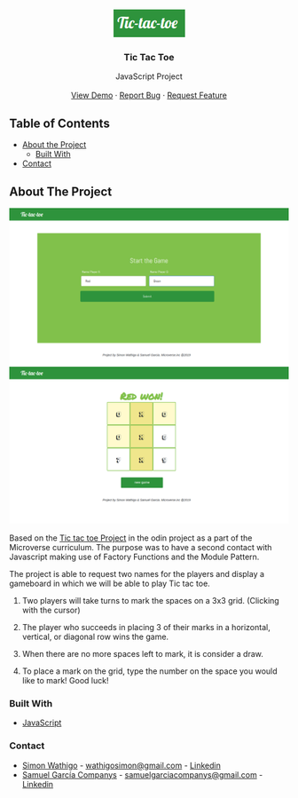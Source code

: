 <br />
<p align="center">
  <a href="https://rawcdn.githack.com/wathigo/Tic-tac-toe-js/655a9d9eb9f1df552646d31cc8ac709bcdcb9a86/index.html">
    <img src="images/logo.png" alt="Logo">
  </a>

  <h3 align="center">Tic Tac Toe</h3>

  <p align="center">
    JavaScript Project
    <br />
    <br />
    <a href="https://raw.githack.com/wathigo/Tic-tac-toe-js/master/index.html">View Demo</a>
    ·
    <a href="https://github.com/wathigo/Tic-tac-toe-js/issues">Report Bug</a>
    ·
    <a href="https://github.com/wathigo/Tic-tac-toe-js/issues">Request Feature</a>
  </p>
</p>


<!-- TABLE OF CONTENTS -->
## Table of Contents

* [About the Project](#about-the-project)
  * [Built With](#built-with)
* [Contact](#Contact)




<!-- ABOUT THE PROJECT -->
## About The Project

  <a href="#">
    <img src="images/example1.png" alt="Logo">
  </a>
  
  <a href="#">
    <img src="images/example2.png" alt="Logo">
  </a>

Based on the [ Tic tac toe Project](https://www.theodinproject.com/courses/javascript/lessons/tic-tac-toe-javascript) in the odin project as a part of the Microverse curriculum. The purpose was to have a second contact with Javascript making use of Factory Functions and the Module Pattern.

The project is able to request two names for the players and display a gameboard in which we will be able to play Tic tac toe.

  1) Two players will take turns to mark the spaces on a 3x3 grid. (Clicking with the cursor)
  
  2) The player who succeeds in placing 3 of their marks in a horizontal, vertical, or diagonal row wins the game. 
  
  3) When there are no more spaces left to mark, it is consider a draw. 
  
  4) To place a mark on the grid, type the number on the space you would like to mark! 
     Good luck!


### Built With
* [JavaScript](https://www.javascript.com/)


### Contact

* [Simon Wathigo](https://github.com/wathigo) - wathigosimon@gmail.com - [Linkedin](https://www.linkedin.com/in/simon-wathigo-445370183/)
* [Samuel García Companys](https://github.com/samgaco) - samuelgarciacompanys@gmail.com - [Linkedin](https://www.linkedin.com/in/samuel-garc%C3%ADa-companys-0a848284/)
